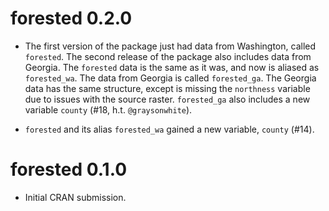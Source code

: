 # forested 0.2.0

* The first version of the package just had data from Washington, called
  `forested`. The second release of the package also includes data from Georgia.
  The `forested` data is the same as it was, and now is aliased as `forested_wa`.
  The data from Georgia is called `forested_ga`. The Georgia data has the same
  structure, except is missing the `northness` variable due to issues with the
  source raster. `forested_ga` also includes a new variable `county` 
  (#18, h.t. `@graysonwhite`).

* `forested` and its alias `forested_wa` gained a new variable, `county` (#14).

# forested 0.1.0

* Initial CRAN submission.
